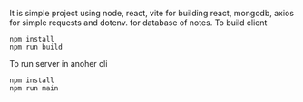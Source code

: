 It is simple project using node, react, vite for building react, mongodb, axios for simple requests and dotenv. for database of notes. 
To build client 
```cd fronted 
npm install
npm run build
```

To run server in anoher cli
```cd backend
npm install
npm run main
```
